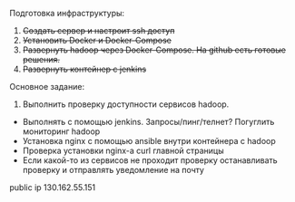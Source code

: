 Подготовка инфраструктуры:

1. ~~Создать сервер и настроит ssh доступ~~ 
2. ~~Установить Docker и Docker-Compose~~
3. ~~Развернуть hadoop через Docker-Compose. На github есть готовые решения.~~
4. ~~Развернуть контейнер с jenkins~~

Основное задание:

1. Выполнить проверку доступности сервисов hadoop. 
- Выполнять с помощью jenkins. Запросы/пинг/телнет? Погуглить мониторинг hadoop
- Установка nginx c помощью ansible внутри контейнера с hadoop
- Проверка установки nginx-а curl главной страницы
- Если какой-то из сервисов не проходит проверку останавливать проверку и отправлять уведомление на почту

public ip 130.162.55.151